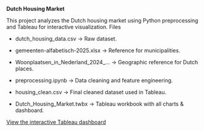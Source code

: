 **Dutch Housing Market**

This project analyzes the Dutch housing market using Python preprocessing and Tableau for interactive visualization.
Files

- dutch_housing_data.csv → Raw dataset.

- gemeenten-alfabetisch-2025.xlsx → Reference for municipalities.

- Woonplaatsen_in_Nederland_2024_... → Geographic reference for Dutch places.

- preprocessing.ipynb → Data cleaning and feature engineering.

- housing_clean.csv → Final cleaned dataset used in Tableau.

- Dutch_Housing_Market.twbx → Tableau workbook with all charts & dashboard.

[View the interactive Tableau dashboard](https://public.tableau.com/views/Dutch_Housing_Market/Dashboard1?:language=en-US&:sid=&:redirect=auth&:display_count=n&:origin=viz_share_link)

